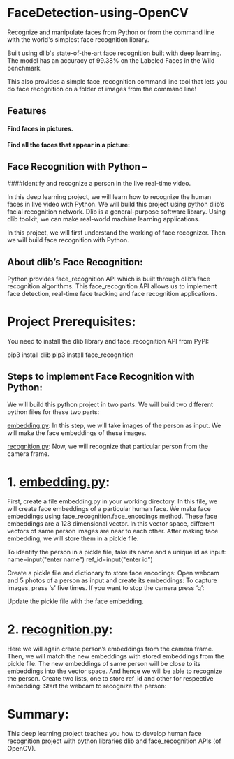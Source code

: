 # FaceDetection-using-OpenCV

Recognize and manipulate faces from Python or from the command line with the world's simplest face recognition library.

Built using dlib's state-of-the-art face recognition built with deep learning. The model has an accuracy of 99.38% on the Labeled Faces in the Wild benchmark.

This also provides a simple face_recognition command line tool that lets you do face recognition on a folder of images from the command line!

## Features
#### Find faces in pictures.
#### Find all the faces that appear in a picture:

## Face Recognition with Python – 
####Identify and recognize a person in the live real-time video.

In this deep learning project, we will learn how to recognize the human faces in live video with Python. We will build this project using python dlib’s facial recognition network. Dlib is a general-purpose software library. Using dlib toolkit, we can make real-world machine learning applications.

In this project, we will first understand the working of face recognizer. Then we will build face recognition with Python.

## About dlib’s Face Recognition:
Python provides face_recognition API which is built through dlib’s face recognition algorithms. This face_recognition API allows us to implement face detection, real-time face tracking and face recognition applications.

# Project Prerequisites:
You need to install the dlib library and face_recognition API from PyPI:

pip3 install dlib 
pip3 install face_recognition

## Steps to implement Face Recognition with Python:
We will build this python project in two parts. We will build two different python files for these two parts:

[embedding.py](https://github.com/Richa2310/FaceDetection-using-OpenCV/blob/main/embeddings.ipynb): In this step, we will take images of the person as input. We will make the face embeddings of these images.

[recognition.py](https://github.com/Richa2310/FaceDetection-using-OpenCV/blob/main/recognition.ipynb): Now, we will recognize that particular person from the camera frame.

# 1. [embedding.py](https://github.com/Richa2310/FaceDetection-using-OpenCV/blob/main/embeddings.ipynb):

First, create a file embedding.py in your working directory. In this file, we will create face embeddings of a particular human face. We make face embeddings using face_recognition.face_encodings method. These face embeddings are a 128 dimensional vector. In this vector space, different vectors of same person images are near to each other. After making face embedding, we will store them in a pickle file.

To identify the person in a pickle file, take its name and a unique id as input:
name=input("enter name")
ref_id=input("enter id")

Create a pickle file and dictionary to store face encodings:
Open webcam and 5 photos of a person as input and create its embeddings:
To capture images, press ‘s’ five times. If you want to stop the camera press ‘q’:

Update the pickle file with the face embedding.

# 2. [recognition.py](https://github.com/Richa2310/FaceDetection-using-OpenCV/blob/main/recognition.ipynb):

Here we will again create person’s embeddings from the camera frame. Then, we will match the new embeddings with stored embeddings from the pickle file. The new embeddings of same person will be close to its embeddings into the vector space. And hence we will be able to recognize the person.
Create two lists, one to store ref_id and other for respective embedding:
Start the webcam to recognize the person:


# Summary:
This deep learning project teaches you how to develop human face recognition project with python libraries dlib and face_recognition APIs (of OpenCV).
